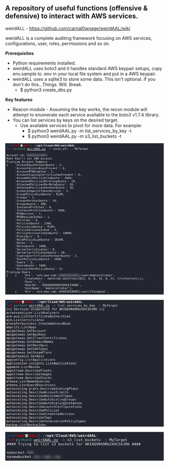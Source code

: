 ## A repository of useful functions (offensive & defensive) to interact with AWS services. 

weirdALL - https://github.com/carnal0wnage/weirdAAL/wiki

weirdALL is a complete auditing framework focusing on AWS services, configurations, user, roles, permissions and so on.

**Prerequisites** 
* Python requirements installed.
* weirdALL uses boto3 and it handles standard AWS keypair setups, copy env.sample to .env in your local file system and put in a AWS keypair.
* weirdALL uses a sqlite3 to store some data. This isn't optional. If you don't do this...Things. Will. Break.
  * $ python3 create_dbs.py

**Key features**
* Reacon module - Assuming the key works, the recon module will attempt to enumerate each service available to the boto3 v1.7.4 library. 
* You can list services by keys on the desired target.
  * Use available services to pivot for more data. For example: 
    * $ python3 weirdAAL.py -m list_services_by_key -t <myTarget>
    * $ python3 weirdAAL.py -m s3_list_buckets -t <myTarget>

![Import Module](https://github.com/JonathanScheinert/Cloud_PT_Tools/blob/main/AWS/Screenshots/wierdALL_1.png)


![Running The Script](https://github.com/JonathanScheinert/Cloud_PT_Tools/blob/main/AWS/Screenshots/wierdALL_2.png)


![Running The Script](https://github.com/JonathanScheinert/Cloud_PT_Tools/blob/main/AWS/Screenshots/wierdALL_3.png)

